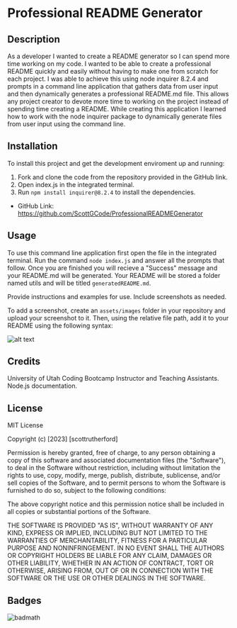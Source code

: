 # Professional README Generator

## Description

As a developer I wanted to create a README generator so I can spend more time working on my code. I wanted to be able to create a professional README quickly and easily without having to make one from scratch for each project. I was able to achieve this using node inquirer 8.2.4 and prompts in a command line application that gathers data from user input and then dynamically generates a professional README.md file. This allows any project creator to devote more time to working on the project instead of spending time creating a README. While creating this application I learned how to work with the node inquirer package to dynamically generate files from user input using the command line. 


## Installation

To install this project and get the development enviroment up and running:

1. Fork and clone the code from the repository provided in the GitHub link. 
2. Open index.js in the integrated terminal.
3. Run ```npm install inquirer@8.2.4``` to install the dependencies. 

-  GitHub Link: https://github.com/ScottGCode/ProfessionalREADMEGenerator 

## Usage

To use this command line application first open the file in the integrated terminal. Run the command ```node index.js``` and answer all the prompts that follow. Once you are finished you will recieve a "Success" message and your README.md will be generated. Your README will be stored a folder named utils and will be titled ```generatedREADME.md```. 

Provide instructions and examples for use. Include screenshots as needed.

To add a screenshot, create an `assets/images` folder in your repository and upload your screenshot to it. Then, using the relative file path, add it to your README using the following syntax:

![alt text](assets/images/screenshot.png)

## Credits

University of Utah Coding Bootcamp Instructor and Teaching Assistants. Node.js documentation. 

## License

MIT License

Copyright (c) [2023] [scottrutherford]

Permission is hereby granted, free of charge, to any person obtaining a copy
of this software and associated documentation files (the "Software"), to deal
in the Software without restriction, including without limitation the rights
to use, copy, modify, merge, publish, distribute, sublicense, and/or sell
copies of the Software, and to permit persons to whom the Software is
furnished to do so, subject to the following conditions:

The above copyright notice and this permission notice shall be included in all
copies or substantial portions of the Software.

THE SOFTWARE IS PROVIDED "AS IS", WITHOUT WARRANTY OF ANY KIND, EXPRESS OR
IMPLIED, INCLUDING BUT NOT LIMITED TO THE WARRANTIES OF MERCHANTABILITY,
FITNESS FOR A PARTICULAR PURPOSE AND NONINFRINGEMENT. IN NO EVENT SHALL THE
AUTHORS OR COPYRIGHT HOLDERS BE LIABLE FOR ANY CLAIM, DAMAGES OR OTHER
LIABILITY, WHETHER IN AN ACTION OF CONTRACT, TORT OR OTHERWISE, ARISING FROM,
OUT OF OR IN CONNECTION WITH THE SOFTWARE OR THE USE OR OTHER DEALINGS IN THE
SOFTWARE.

## Badges

![badmath](https://img.shields.io/github/languages/top/nielsenjared/badmath)

